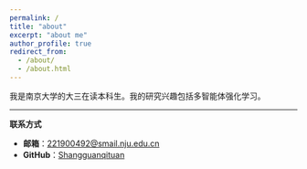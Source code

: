 ```yaml
---
permalink: /
title: "about"
excerpt: "about me"
author_profile: true
redirect_from:
  - /about/
  - /about.html
---
```


我是南京大学的大三在读本科生。我的研究兴趣包括多智能体强化学习。

---

**联系方式**  
- **邮箱**：<221900492@smail.nju.edu.cn>  
- **GitHub**：[Shangguanqituan](https://github.com/shangguanqituan)  
